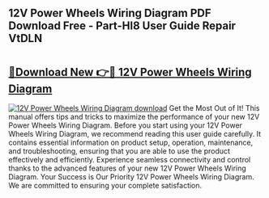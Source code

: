 ## 12V Power Wheels Wiring Diagram PDF Download Free - Part-Hl8 User Guide Repair VtDLN

# <h2><a href="http://dfhstm.blite.top/?on=12V+Power+Wheels+Wiring+Diagram">🔗Download New 👉🔴 12V Power Wheels Wiring Diagram</a></h2>

[![12V Power Wheels Wiring Diagram download](https://i.imgur.com/lujVjoI.png)](http://dfhstm.blite.top/?on=12V+Power+Wheels+Wiring+Diagram)
Get the Most Out of It! This manual offers tips and tricks to maximize the performance of your new 12V Power Wheels Wiring Diagram. Before you start using your 12V Power Wheels Wiring Diagram, we recommend reading this user guide carefully. It contains essential information on product setup, operation, maintenance, and troubleshooting, ensuring that you are able to use the product effectively and efficiently. Experience seamless connectivity and control thanks to the advanced features of your new 12V Power Wheels Wiring Diagram. Your Success is Our Priority 12V Power Wheels Wiring Diagram. We are committed to ensuring your complete satisfaction.
